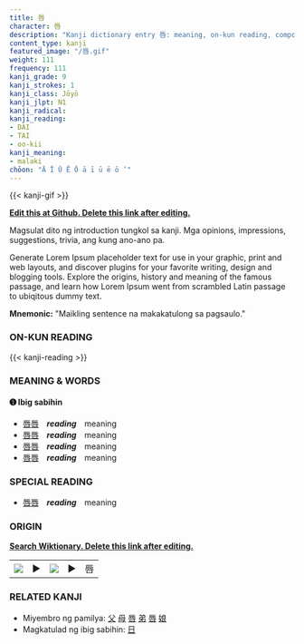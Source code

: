 ```yaml
---
title: 唇
character: 唇
description: "Kanji dictionary entry 唇: meaning, on-kun reading, compounds, origin, related kanji"
content_type: kanji
featured_image: "/唇.gif"
weight: 111
frequency: 111
kanji_grade: 9
kanji_strokes: 1
kanji_class: Jōyō
kanji_jlpt: N1
kanji_radical: 
kanji_reading: 
- DAI
- TAI
- oo-kii
kanji_meaning:
- malaki
chōon: "Ā Ī Ū Ē Ō ā ī ū ē ō ’"
---
```

[//]: # (Don't edit the line below. Kanji animated GIF code is automatically generated.)
{{< kanji-gif >}}

[//]: # (Edit below this line.)

**[Edit this at Github. Delete this link after editing.](https://github.com/tim0g/tim/tree/main/content/kanji/唇/index.md)**

Magsulat dito ng introduction tungkol sa kanji. Mga opinions, impressions, suggestions, trivia, ang kung ano-ano pa.

Generate Lorem Ipsum placeholder text for use in your graphic, print and web layouts, and discover plugins for your favorite writing, design and blogging tools. Explore the origins, history and meaning of the famous passage, and learn how Lorem Ipsum went from scrambled Latin passage to ubiqitous dummy text.
 
**Mnemonic:** "Maikling sentence na makakatulong sa pagsaulo."

### ON-KUN READING

[//]: # (Don't edit the line below. ON-KUN READING code is automatically generated.)
{{< kanji-reading >}}

### MEANING & WORDS

#### ➊ **Ibig sabihin**
  - [唇](../唇)[唇](../唇)　***reading***　meaning
  - [唇](../唇)[唇](../唇)　***reading***　meaning
  - [唇](../唇)[唇](../唇)　***reading***　meaning
  - [唇](../唇)[唇](../唇)　***reading***　meaning

### SPECIAL READING
  - [唇](../唇)[唇](../唇)　***reading***　meaning

### ORIGIN

**[Search Wiktionary. Delete this link after editing.](https://wiktionary.org/wiki/唇)**
<table class="kanji-table"><tr><td>
<img src="60px-唇-bronze.svg.png">
</td><td>▶</td><td>
<img src="60px-唇-oracle.svg.png">
</td><td>▶</td>
<td class="kanji-origin">唇</td>
</tr></table>

### RELATED KANJI
- Miyembro ng pamilya: [父](../父) [母](../母) [唇](../唇) [弟](../弟) [唇](../唇) [娘](../娘)
- Magkatulad ng ibig sabihin: [日](../日)
